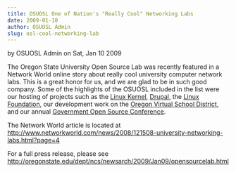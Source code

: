```yaml
---
title: OSUOSL One of Nation's "Really Cool" Networking Labs
date: 2009-01-10
author: OSUOSL Admin
slug: osl-cool-networking-lab
---
```

by OSUOSL Admin on Sat, Jan 10 2009

The Oregon State University Open Source Lab was recently featured in a Network
World online story about really cool university computer network labs. This is a
great honor for us, and we are glad to be in such good company. Some of the
highlights of the OSUOSL included in the list were our hosting of projects such
as the [Linux Kernel](http://kernel.org/), [Drupal](http://drupal.org/), the [Linux Foundation](http://linuxfoundation.org/), our development work
on the [Oregon Virtual School District](http://orvsd.org/), and our annual
[Government Open Source Conference](http://goscon.org/).

The Network World article is located at
http://www.networkworld.com/news/2008/121508-university-networking-labs.html?page=4

For a full press release, please see
http://oregonstate.edu/dept/ncs/newsarch/2009/Jan09/opensourcelab.html
